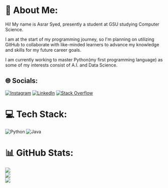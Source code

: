 # 💫 About Me:
Hi! My name is Asrar Syed, presently a student at GSU studying Computer Science.

I am at the start of my programming journey, so I'm planning on utilizing GitHub to collaborate with like-minded learners to advance my knowledge and skills for my future career goals.

I am currently working to master Python(my first programming language) as some of my interests consist of A.I. and Data Science.


## 🌐 Socials:
[![Instagram](https://img.shields.io/badge/Instagram-%23E4405F.svg?logo=Instagram&logoColor=white)](https://instagram.com/asrarsyed.1) [![LinkedIn](https://img.shields.io/badge/LinkedIn-%230077B5.svg?logo=linkedin&logoColor=white)](https://linkedin.com/in/01Asrar-Syed) [![Stack Overflow](https://img.shields.io/badge/-Stackoverflow-FE7A16?logo=stack-overflow&logoColor=white)](https://stackoverflow.com/users/20818516) 

# 💻 Tech Stack:
![Python](https://img.shields.io/badge/python-3670A0?style=for-the-badge&logo=python&logoColor=ffdd54) ![Java](https://img.shields.io/badge/java-%23ED8B00.svg?style=for-the-badge&logo=java&logoColor=white)
# 📊 GitHub Stats:
![](https://github-readme-stats.vercel.app/api?username=01Asrar-Syed&theme=shades-of-purple&hide_border=false&include_all_commits=true&count_private=true)<br/>
![](https://github-readme-streak-stats.herokuapp.com/?user=01Asrar-Syed&theme=shades-of-purple&hide_border=false)<br/>
![](https://github-readme-stats.vercel.app/api/top-langs/?username=01Asrar-Syed&theme=shades-of-purple&hide_border=false&include_all_commits=true&count_private=true&layout=compact)
